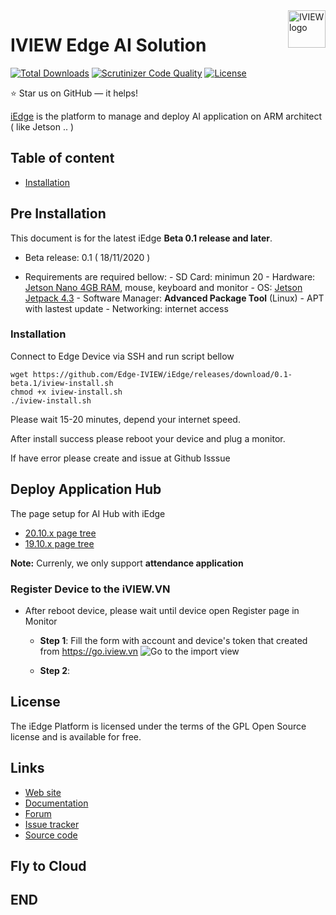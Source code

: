 

<a href="https://aimeos.org/">
    <img src="https://aimeos.org/fileadmin/template/icons/logo.png" alt="IVIEW logo" title="IVIEW Edge AI Solution" align="right" height="60" />
</a>

IVIEW Edge AI Solution
======================
[![Total Downloads](https://poser.pugx.org/aimeos/aimeos-typo3/d/total.svg)](https://packagist.org/packages/aimeos/aimeos-typo3)
[![Scrutinizer Code Quality](https://scrutinizer-ci.com/g/aimeos/aimeos-typo3/badges/quality-score.png?b=master)](https://scrutinizer-ci.com/g/aimeos/aimeos-typo3/?branch=master)
[![License](https://poser.pugx.org/aimeos/aimeos-typo3/license.svg)](https://packagist.org/packages/aimeos/aimeos-typo3)

:star: Star us on GitHub — it helps!

[iEdge](https://iview.vn) is the platform to manage and deploy AI application on ARM architect ( like Jetson .. )


## Table of content

- [Installation](#installation)

## Pre Installation

This document is for the latest iEdge **Beta 0.1 release and later**.

- Beta release: 0.1 ( 18/11/2020 )

- Requirements are required bellow:
		- SD Card: minimun 20
		- Hardware: [Jetson Nano 4GB RAM](https://developer.nvidia.com/embedded/jetson-nano-developer-kit), mouse, keyboard and monitor
		- OS: [Jetson Jetpack 4.3](https://developer.nvidia.com/jetpack-43-archive)
		- Software Manager: **Advanced Package Tool** (Linux) - APT with lastest update
		- Networking: internet access 
	
### Installation

Connect to Edge Device via SSH and run script bellow
```
wget https://github.com/Edge-IVIEW/iEdge/releases/download/0.1-beta.1/iview-install.sh
chmod +x iview-install.sh
./iview-install.sh

```

Please wait 15-20 minutes, depend your internet speed.

After install success please reboot your device and plug a monitor.

If have error please create and issue at Github Isssue


## Deploy Application Hub 

The page setup for AI Hub with iEdge 
* [20.10.x page tree]()
* [19.10.x page tree]()

**Note:** Currenly, we only support **attendance application**

### Register Device to the iVIEW.VN

* After reboot device, please wait until device open Register page in Monitor
	- **Step 1**: Fill the form with account and device's token that created from https://go.iview.vn 
![Go to the import view](https://i.imgur.com/z2vcGJH.png)

	- **Step 2**: 

## License

The iEdge Platform is licensed under the terms of the GPL Open Source
license and is available for free.

## Links

* [Web site]()
* [Documentation]()
* [Forum]()
* [Issue tracker]()
* [Source code]()

## Fly to Cloud

## END

